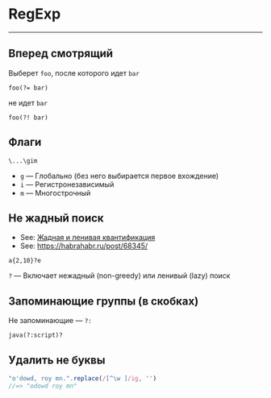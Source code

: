 # RegExp

----

## Вперед смотрящий

Выберет `foo`, после которого идет `bar`
```
foo(?= bar)
```

не идет `bar`
```
foo(?! bar)
```



## Флаги

```
\...\gim
```
- `g` — Глобально (без него выбирается первое вхождение)
- `i` — Регистронезависимый
- `m` — Многострочный



## Не жадный поиск

- See: [Жадная и ленивая квантификация](https://ru.wikipedia.org/wiki/%D0%A0%D0%B5%D0%B3%D1%83%D0%BB%D1%8F%D1%80%D0%BD%D1%8B%D0%B5_%D0%B2%D1%8B%D1%80%D0%B0%D0%B6%D0%B5%D0%BD%D0%B8%D1%8F#%D0%96%D0%B0%D0%B4%D0%BD%D0%B0%D1%8F_%D0%B8_%D0%BB%D0%B5%D0%BD%D0%B8%D0%B2%D0%B0%D1%8F_%D0%BA%D0%B2%D0%B0%D0%BD%D1%82%D0%B8%D1%84%D0%B8%D0%BA%D0%B0%D1%86%D0%B8%D1%8F)
- See: https://habrahabr.ru/post/68345/

```
a{2,10}?e
```

`?` — Включает нежадный (non-greedy) или ленивый (lazy) поиск



## Запоминающие группы (в скобках)

Не запоминающие — `?:`
```
java(?:script)?
```



## Удалить не буквы

```js
"o'dowd, roy mn.".replace(/[^\w ]/ig, '')
//=> "odowd roy mn"
```
